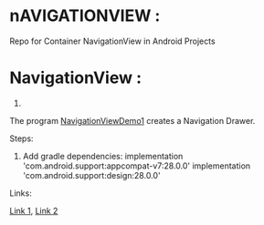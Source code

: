 # nAVIGATIONVIEW :
Repo for Container NavigationView in Android Projects

# NavigationView :

1) 
The program [NavigationViewDemo1](NavigationViewDemo1) creates a Navigation Drawer.    


Steps:
1) Add gradle dependencies:
implementation 'com.android.support:appcompat-v7:28.0.0'
 implementation 'com.android.support:design:28.0.0'
    
Links:

[Link 1](https://developer.android.com/guide/topics/ui/layout/cardview),
[Link 2](https://developer.android.com/reference/android/support/v7/widget/CardView)


